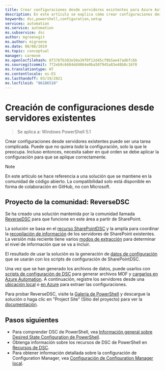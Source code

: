 ```yaml
---
title: Crear configuraciones desde servidores existentes para Azure Automation State Configuration
description: En este artículo se explica cómo crear configuraciones desde servidores existentes para Azure Automation State Configuration.
keywords: dsc,powershell,configuration,setup
services: automation
ms.service: automation
ms.subservice: dsc
author: mgreenegit
ms.author: migreene
ms.date: 08/08/2019
ms.topic: conceptual
manager: carmonm
ms.openlocfilehash: 8f376fb383e50a39f0f12d45cf9b5ae47ad6fcbb
ms.sourcegitcommit: 772eb9c6684dd4864e0ba507945a83e48b8c16f0
ms.translationtype: HT
ms.contentlocale: es-ES
ms.lasthandoff: 03/19/2021
ms.locfileid: "86186510"
---
```

# <a name="create-configurations-from-existing-servers"></a>Creación de configuraciones desde servidores existentes

> Se aplica a: Windows PowerShell 5.1

Crear configuraciones desde servidores existentes puede ser una tarea complicada.
Puede que no quiera *toda* la configuración, solo la que le preocupa.
Incluso entonces, necesita saber en qué orden se debe aplicar la configuración para que se aplique correctamente.

> [!NOTE]
> En este artículo se hace referencia a una solución que se mantiene en la comunidad de código abierto.
> La compatibilidad solo está disponible en forma de colaboración en GitHub, no con Microsoft.

## <a name="community-project-reversedsc"></a>Proyecto de la comunidad: ReverseDSC

Se ha creado una solución mantenida por la comunidad llamada [ReverseDSC](https://github.com/microsoft/reversedsc) para que funcione en este área a partir de SharePoint.

La solución se basa en el [recurso SharePointDSC](https://github.com/powershell/sharepointdsc) y la amplía para coordinar la [recopilación de información](https://github.com/Microsoft/sharepointDSC.reverse#how-to-use) de los servidores de SharePoint existentes.
La versión más reciente tiene varios [modos de extracción](https://github.com/Microsoft/SharePointDSC.Reverse/wiki/Extraction-Modes) para determinar el nivel de información que se va a incluir.

El resultado de usar la solución es la generación de [datos de configuración](https://github.com/Microsoft/sharepointDSC.reverse#configuration-data) que se usarán con los scripts de configuración de SharePointDSC.

Una vez que se han generado los archivos de datos, puede usarlos con [scripts de configuración de DSC](/powershell/scripting/dsc/overview/overview) para generar archivos MOF y [cargarlos en Azure Automation](./tutorial-configure-servers-desired-state.md#create-and-upload-a-configuration-to-azure-automation).
A continuación, registre los servidores desde una [ubicación local](./automation-dsc-onboarding.md#enable-physicalvirtual-linux-machines) o [en Azure](./automation-dsc-onboarding.md#enable-azure-vms) para extraer las configuraciones.

Para probar ReverseDSC, visite la [Galería de PowerShell](https://www.powershellgallery.com/packages/ReverseDSC/) y descargue la solución o haga clic en "Project Site" (Sitio del proyecto) para ver la [documentación](https://github.com/Microsoft/sharepointDSC.reverse).

## <a name="next-steps"></a>Pasos siguientes

- Para comprender DSC de PowerShell, vea [Información general sobre Desired State Configuration de PowerShell](/powershell/scripting/dsc/overview/overview).
- Obtenga información sobre los recursos de DSC de PowerShell en [Recursos de DSC](/powershell/scripting/dsc/resources/resources).
- Para obtener información detallada sobre la configuración de Configuration Manager, vea [Configuración de Configuration Manager local](/powershell/scripting/dsc/managing-nodes/metaconfig).
